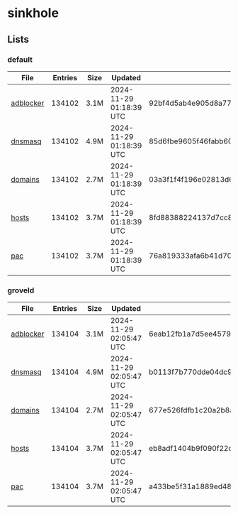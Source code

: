 # sinkhole

## Lists

### default

|File|Entries|Size|Updated|Hash|
|-|-|-|-|-|
|[adblocker](https://raw.githubusercontent.com/groveld/sinkhole/lists/default/adblocker.txt)|134102|3.1M|2024-11-29 01:18:39 UTC|92bf4d5ab4e905d8a772e80341a6683921bec891adcb192748f4183c45c296ac|
|[dnsmasq](https://raw.githubusercontent.com/groveld/sinkhole/lists/default/dnsmasq.txt)|134102|4.9M|2024-11-29 01:18:39 UTC|85d6fbe9605f46fabb60ba815630906362d99d372e0d4bb09c4210b4175a50e2|
|[domains](https://raw.githubusercontent.com/groveld/sinkhole/lists/default/domains.txt)|134102|2.7M|2024-11-29 01:18:39 UTC|03a3f1f4f196e02813d6c66ceb7315cf0362cc81509f92036b1c62b1ae60375d|
|[hosts](https://raw.githubusercontent.com/groveld/sinkhole/lists/default/hosts.txt)|134102|3.7M|2024-11-29 01:18:39 UTC|8fd88388224137d7cc85920ca0c163f43fc4373b37009a28c104680c26a986af|
|[pac](https://raw.githubusercontent.com/groveld/sinkhole/lists/default/pac.txt)|134102|3.7M|2024-11-29 01:18:39 UTC|76a819333afa6b41d70347b7a08a1fdd203a3ee480f838b7d85ab0fac659b08c|

### groveld

|File|Entries|Size|Updated|Hash|
|-|-|-|-|-|
|[adblocker](https://raw.githubusercontent.com/groveld/sinkhole/lists/groveld/adblocker.txt)|134104|3.1M|2024-11-29 02:05:47 UTC|6eab12fb1a7d5ee4579d77bcb496d3eae21ec920de27caa05fac0fb846ffaf2d|
|[dnsmasq](https://raw.githubusercontent.com/groveld/sinkhole/lists/groveld/dnsmasq.txt)|134104|4.9M|2024-11-29 02:05:47 UTC|b0113f7b770dde04dc99bc077ee1a0f0c1d9ea7a2cb934a0eaad287bbdb14c8d|
|[domains](https://raw.githubusercontent.com/groveld/sinkhole/lists/groveld/domains.txt)|134104|2.7M|2024-11-29 02:05:47 UTC|677e526fdfb1c20a2b8a0edeeccbc75c83de604a502550b57c75218c407b94ea|
|[hosts](https://raw.githubusercontent.com/groveld/sinkhole/lists/groveld/hosts.txt)|134104|3.7M|2024-11-29 02:05:47 UTC|eb8adf1404b9f090f22d202260b2f9f1878e0e47a671c542739f9c94524f997e|
|[pac](https://raw.githubusercontent.com/groveld/sinkhole/lists/groveld/pac.txt)|134104|3.7M|2024-11-29 02:05:47 UTC|a433be5f31a1889ed48a2ecb3239a1648270fc444c7d52475f5a18a03aceff3d|
